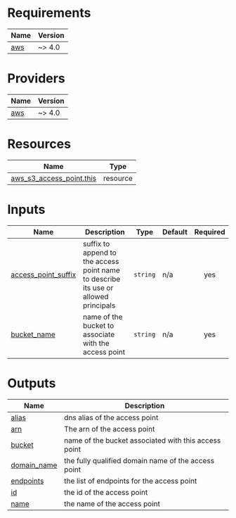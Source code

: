 <!-- BEGIN_TF_DOCS -->
# Requirements

| Name | Version |
|------|---------|
| <a name="requirement_aws"></a> [aws](#requirement\_aws) | ~> 4.0 |

# Providers

| Name | Version |
|------|---------|
| <a name="provider_aws"></a> [aws](#provider\_aws) | ~> 4.0 |

# Resources

| Name | Type |
|------|------|
| [aws_s3_access_point.this](https://registry.terraform.io/providers/hashicorp/aws/latest/docs/resources/s3_access_point) | resource |

# Inputs

| Name | Description | Type | Default | Required |
|------|-------------|------|---------|:--------:|
| <a name="input_access_point_suffix"></a> [access\_point\_suffix](#input\_access\_point\_suffix) | suffix to append to the access point name to describe its use or allowed principals | `string` | n/a | yes |
| <a name="input_bucket_name"></a> [bucket\_name](#input\_bucket\_name) | name of the bucket to associate with the access point | `string` | n/a | yes |

# Outputs

| Name | Description |
|------|-------------|
| <a name="output_alias"></a> [alias](#output\_alias) | dns alias of the access point |
| <a name="output_arn"></a> [arn](#output\_arn) | The arn of the access point |
| <a name="output_bucket"></a> [bucket](#output\_bucket) | name of the bucket associated with this access point |
| <a name="output_domain_name"></a> [domain\_name](#output\_domain\_name) | the fully qualified domain name of the access point |
| <a name="output_endpoints"></a> [endpoints](#output\_endpoints) | the list of endpoints for the access point |
| <a name="output_id"></a> [id](#output\_id) | the id of the access point |
| <a name="output_name"></a> [name](#output\_name) | the name of the access point |
<!-- END_TF_DOCS -->